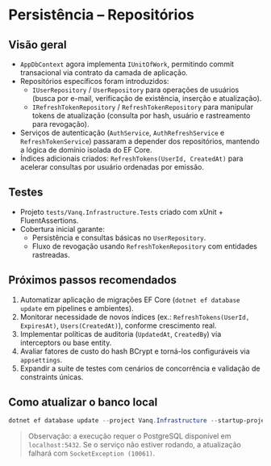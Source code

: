# Persistência – Repositórios

## Visão geral
- `AppDbContext` agora implementa `IUnitOfWork`, permitindo commit transacional via contrato da camada de aplicação.
- Repositórios específicos foram introduzidos:
  - `IUserRepository` / `UserRepository` para operações de usuários (busca por e-mail, verificação de existência, inserção e atualização).
  - `IRefreshTokenRepository` / `RefreshTokenRepository` para manipular tokens de atualização (consulta por hash, usuário e rastreamento para revogação).
- Serviços de autenticação (`AuthService`, `AuthRefreshService` e `RefreshTokenService`) passaram a depender dos repositórios, mantendo a lógica de domínio isolada do EF Core.
- Índices adicionais criados: `RefreshTokens(UserId, CreatedAt)` para acelerar consultas por usuário ordenadas por emissão.

## Testes
- Projeto `tests/Vanq.Infrastructure.Tests` criado com xUnit + FluentAssertions.
- Cobertura inicial garante:
  - Persistência e consultas básicas no `UserRepository`.
  - Fluxo de revogação usando `RefreshTokenRepository` com entidades rastreadas.

## Próximos passos recomendados
1. Automatizar aplicação de migrações EF Core (`dotnet ef database update` em pipelines e ambientes).
2. Monitorar necessidade de novos índices (ex.: `RefreshTokens(UserId, ExpiresAt)`, `Users(CreatedAt)`), conforme crescimento real.
3. Implementar políticas de auditoria (`UpdatedAt`, `CreatedBy`) via interceptors ou base entity.
4. Avaliar fatores de custo do hash BCrypt e torná-los configuráveis via `appsettings`.
5. Expandir a suíte de testes com cenários de concorrência e validação de constraints únicas.

## Como atualizar o banco local
```powershell
dotnet ef database update --project Vanq.Infrastructure --startup-project Vanq.API
```
> Observação: a execução requer o PostgreSQL disponível em `localhost:5432`. Se o serviço não estiver rodando, a atualização falhará com `SocketException (10061)`.
